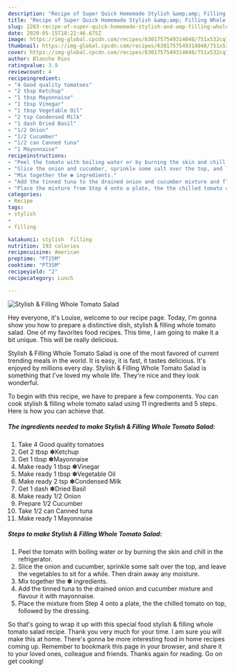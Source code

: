 ```yaml
---
description: "Recipe of Super Quick Homemade Stylish &amp;amp; Filling Whole Tomato Salad"
title: "Recipe of Super Quick Homemade Stylish &amp;amp; Filling Whole Tomato Salad"
slug: 2203-recipe-of-super-quick-homemade-stylish-and-amp-filling-whole-tomato-salad
date: 2020-05-15T18:22:46.675Z
image: https://img-global.cpcdn.com/recipes/6301757549314048/751x532cq70/stylish-filling-whole-tomato-salad-recipe-main-photo.jpg
thumbnail: https://img-global.cpcdn.com/recipes/6301757549314048/751x532cq70/stylish-filling-whole-tomato-salad-recipe-main-photo.jpg
cover: https://img-global.cpcdn.com/recipes/6301757549314048/751x532cq70/stylish-filling-whole-tomato-salad-recipe-main-photo.jpg
author: Blanche Rios
ratingvalue: 3.9
reviewcount: 4
recipeingredient:
- "4 Good quality tomatoes"
- "2 tbsp Ketchup"
- "1 tbsp Mayonnaise"
- "1 tbsp Vinegar"
- "1 tbsp Vegetable Oil"
- "2 tsp Condensed Milk"
- "1 dash Dried Basil"
- "1/2 Onion"
- "1/2 Cucumber"
- "1/2 can Canned tuna"
- "1 Mayonnaise"
recipeinstructions:
- "Peel the tomato with boiling water or by burning the skin and chill in the refrigerator."
- "Slice the onion and cucumber, sprinkle some salt over the top, and leave the vegetables to sit for a while. Then drain away any moisture."
- "Mix together the ✽ ingredients."
- "Add the tinned tuna to the drained onion and cucumber mixture and flavour it with mayonnaise."
- "Place the mixture from Step 4 onto a plate, the the chilled tomato on top, followed by the dressing."
categories:
- Recipe
tags:
- stylish
- 
- filling

katakunci: stylish  filling 
nutrition: 193 calories
recipecuisine: American
preptime: "PT15M"
cooktime: "PT35M"
recipeyield: "2"
recipecategory: Lunch

---
```



![Stylish &amp; Filling Whole Tomato Salad](https://img-global.cpcdn.com/recipes/6301757549314048/751x532cq70/stylish-filling-whole-tomato-salad-recipe-main-photo.jpg)

Hey everyone, it's Louise, welcome to our recipe page. Today, I'm gonna show you how to prepare a distinctive dish, stylish &amp; filling whole tomato salad. One of my favorites food recipes. This time, I am going to make it a bit unique. This will be really delicious.

Stylish &amp; Filling Whole Tomato Salad is one of the most favored of current trending meals in the world. It is easy, it is fast, it tastes delicious. It's enjoyed by millions every day. Stylish &amp; Filling Whole Tomato Salad is something that I've loved my whole life. They're nice and they look wonderful.




To begin with this recipe, we have to prepare a few components. You can cook stylish &amp; filling whole tomato salad using 11 ingredients and 5 steps. Here is how you can achieve that.

<!--inarticleads1-->

##### The ingredients needed to make Stylish &amp; Filling Whole Tomato Salad:

1. Take 4 Good quality tomatoes
1. Get 2 tbsp ✽Ketchup
1. Get 1 tbsp ✽Mayonnaise
1. Make ready 1 tbsp ✽Vinegar
1. Make ready 1 tbsp ✽Vegetable Oil
1. Make ready 2 tsp ✽Condensed Milk
1. Get 1 dash ✽Dried Basil
1. Make ready 1/2 Onion
1. Prepare 1/2 Cucumber
1. Take 1/2 can Canned tuna
1. Make ready 1 Mayonnaise




<!--inarticleads2-->

##### Steps to make Stylish &amp; Filling Whole Tomato Salad:

1. Peel the tomato with boiling water or by burning the skin and chill in the refrigerator.
1. Slice the onion and cucumber, sprinkle some salt over the top, and leave the vegetables to sit for a while. Then drain away any moisture.
1. Mix together the ✽ ingredients.
1. Add the tinned tuna to the drained onion and cucumber mixture and flavour it with mayonnaise.
1. Place the mixture from Step 4 onto a plate, the the chilled tomato on top, followed by the dressing.




So that's going to wrap it up with this special food stylish &amp; filling whole tomato salad recipe. Thank you very much for your time. I am sure you will make this at home. There's gonna be more interesting food in home recipes coming up. Remember to bookmark this page in your browser, and share it to your loved ones, colleague and friends. Thanks again for reading. Go on get cooking!
